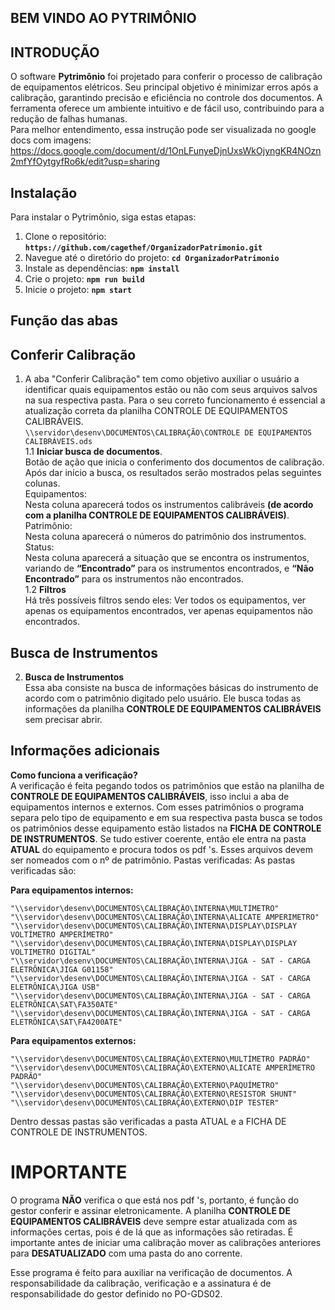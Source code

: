  ## **BEM VINDO AO PYTRIMÔNIO**

## INTRODUÇÃO
O software __Pytrimônio__ foi projetado para conferir o processo de calibração de equipamentos elétricos. Seu principal objetivo é minimizar erros após a calibração, garantindo precisão e eficiência no controle dos documentos. A ferramenta oferece um ambiente intuitivo e de fácil uso, contribuindo para a redução de falhas humanas.                   
Para melhor entendimento, essa instrução pode ser visualizada no google docs com imagens: https://docs.google.com/document/d/1OnLFunyeDjnUxsWkOjyngKR4NOzn2mfYfOytgyfRo6k/edit?usp=sharing

## **Instalação**

 Para instalar o Pytrimônio, siga estas etapas: 

1. Clone o repositório: **`https://github.com/cagethef/OrganizadorPatrimonio.git`** 
2. Navegue até o diretório do projeto: **`cd OrganizadorPatrimonio`** 
3. Instale as dependências: **`npm install`** 
4. Crie o projeto: **`npm run build`** 
5. Inicie o projeto: **`npm start`** 

## **Função das abas**

## **Conferir Calibração** 

1. A aba "Conferir Calibração" tem como objetivo auxiliar o usuário a identificar quais equipamentos estão ou não com seus arquivos salvos na sua respectiva pasta. Para o seu correto funcionamento é essencial a atualização correta da planilha CONTROLE DE EQUIPAMENTOS CALIBRÁVEIS.        
   `\\servidor\desenv\DOCUMENTOS\CALIBRAÇÃO\CONTROLE DE EQUIPAMENTOS CALIBRÁVEIS.ods`                 
   1.1 **Iniciar busca de documentos**.               
      Botão de ação que inicia o conferimento dos documentos de calibração.                
      Após dar início a busca, os resultados serão mostrados pelas seguintes colunas.                 
      Equipamentos:                              
      Nesta coluna aparecerá todos os instrumentos calibráveis __(de acordo com a planilha  CONTROLE DE EQUIPAMENTOS CALIBRÁVEIS)__.                       
      Patrimônio:                      
      Nesta coluna aparecerá o números do patrimônio dos instrumentos.                   
      Status:                     
      Nesta coluna aparecerá a situação que se encontra os instrumentos, variando de __“Encontrado”__ para os instrumentos encontrados, e __“Não Encontrado”__ para os instrumentos não encontrados.                                           
  1.2 **Filtros**                      
      Há três possíveis filtros sendo eles: Ver todos os equipamentos, ver apenas os equipamentos encontrados, ver apenas equipamentos não encontrados.                                     
## **Busca de Instrumentos**                    
2. **Busca de Instrumentos**                        
   Essa aba consiste na busca de informações básicas do instrumento de acordo com o patrimônio digitado pelo usuário. Ele busca todas as informações da planilha __CONTROLE DE EQUIPAMENTOS CALIBRÁVEIS__ sem precisar abrir.                      
## **Informações adicionais**              
   **Como funciona a verificação?**            
A verificação é feita pegando todos os patrimônios que estão na planilha de __CONTROLE DE EQUIPAMENTOS CALIBRÁVEIS__, isso inclui a aba de equipamentos internos e externos. Com esses patrimônios o programa separa pelo tipo de equipamento e em sua respectiva pasta busca se todos os patrimônios desse equipamento estão listados na __FICHA DE CONTROLE DE INSTRUMENTOS__. Se tudo estiver coerente, então ele entra na pasta __ATUAL__ do equipamento e procura todos os pdf 's. Esses arquivos devem ser nomeados com o nº de patrimônio. 
Pastas verificadas:
As pastas verificadas são:

**Para equipamentos internos:**

	"\\servidor\desenv\DOCUMENTOS\CALIBRAÇÃO\INTERNA\MULTÍMETRO"
	"\\servidor\desenv\DOCUMENTOS\CALIBRAÇÃO\INTERNA\ALICATE AMPERIMETRO"
	"\\servidor\desenv\DOCUMENTOS\CALIBRAÇÃO\INTERNA\DISPLAY\DISPLAY VOLTÍMETRO AMPERÍMETRO"
	"\\servidor\desenv\DOCUMENTOS\CALIBRAÇÃO\INTERNA\DISPLAY\DISPLAY VOLTIMETRO DIGITAL"
	"\\servidor\desenv\DOCUMENTOS\CALIBRAÇÃO\INTERNA\JIGA - SAT - CARGA ELETRÔNICA\JIGA G01158"
	"\\servidor\desenv\DOCUMENTOS\CALIBRAÇÃO\INTERNA\JIGA - SAT - CARGA ELETRÔNICA\JIGA USB"
	"\\servidor\desenv\DOCUMENTOS\CALIBRAÇÃO\INTERNA\JIGA - SAT - CARGA ELETRÔNICA\SAT\FA350ATE"
	"\\servidor\desenv\DOCUMENTOS\CALIBRAÇÃO\INTERNA\JIGA - SAT - CARGA ELETRÔNICA\SAT\FA4200ATE"

**Para equipamentos externos:**

	"\\servidor\desenv\DOCUMENTOS\CALIBRAÇÃO\EXTERNO\MULTÍMETRO PADRÃO"
	"\\servidor\desenv\DOCUMENTOS\CALIBRAÇÃO\EXTERNO\ALICATE AMPERÍMETRO PADRÃO"
	"\\servidor\desenv\DOCUMENTOS\CALIBRAÇÃO\EXTERNO\PAQUÍMETRO"
	"\\servidor\desenv\DOCUMENTOS\CALIBRAÇÃO\EXTERNO\RESISTOR SHUNT"
	"\\servidor\desenv\DOCUMENTOS\CALIBRAÇÃO\EXTERNO\DIP TESTER"

Dentro dessas pastas são verificadas a pasta ATUAL e a FICHA DE CONTROLE DE INSTRUMENTOS.
 # **IMPORTANTE**
  O programa __NÃO__ verifica o que está nos pdf 's, portanto, é função do gestor conferir e assinar eletronicamente.
  A planilha  __CONTROLE DE EQUIPAMENTOS CALIBRÁVEIS__ deve sempre estar atualizada com as informações certas, pois é de lá que as informações são retiradas.
  É importante antes de iniciar uma calibração mover as calibrações anteriores para __DESATUALIZADO__ com uma pasta do ano corrente.

Esse programa é feito para auxiliar na verificação de documentos. A responsabilidade da calibração, verificação e a assinatura é de responsabilidade do gestor definido no PO-GDS02.


     

